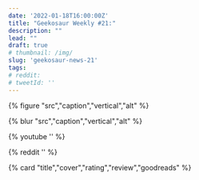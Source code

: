 ```yaml
---
date: '2022-01-18T16:00:00Z'
title: "Geekosaur Weekly #21:"
description: ""
lead: ""
draft: true
# thumbnail: /img/
slug: 'geekosaur-news-21'
tags:
# reddit: 
# tweetId: ''
---
```


{% figure "src","caption","vertical","alt" %}

{% blur "src","caption","vertical","alt" %}

{% youtube '' %}

{% reddit '' %}

<div class="cards">
{% card "title","cover","rating","review","goodreads" %}
</div>

